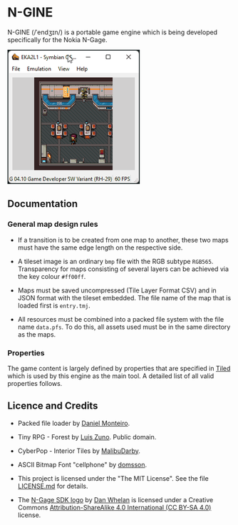 # N-GINE

N-GINE (/ˈendʒɪn/) is a portable game engine which is being developed
specifically for the Nokia N-Gage.

[![N-Gine preview](https://raw.githubusercontent.com/ngagesdk/n-gine/master/media/n-gine-preview.gif)](https://raw.githubusercontent.com/ngagesdk/n-gine/master/media/n-gine-preview.gif?raw=true "N-Gine preview")

## Documentation

### General map design rules

- If a transition is to be created from one map to another, these two
  maps must have the same edge length on the respective side.

- A tileset image is an ordinary `bmp` file with the RGB subtype
  `RGB565`.  Transparency for maps consisting of several layers can be
  achieved via the key colour `#ff00ff`.

- Maps must be saved uncompressed (Tile Layer Format CSV) and in JSON
  format with the tileset embedded.  The file name of the map that is
  loaded first is `entry.tmj`.

- All resources must be combined into a packed file system with the file
  name `data.pfs`.  To do this, all assets used must be in the same
  directory as the maps.

### Properties

The game content is largely defined by properties that are specified in
[Tiled](https://www.mapeditor.org) which is used by this engine as the
main tool. A detailed list of all valid properties follows.

## Licence and Credits

- Packed file loader by [Daniel
  Monteiro](https://montyontherun.itch.io/).

- Tiny RPG - Forest by [Luis
  Zuno](https://www.patreon.com/ansimuz). Public domain.

- CyberPop - Interior Tiles by
  [MalibuDarby](https://malibudarby.itch.io/cyberpop-interior-tiles).

- ASCII Bitmap Font "cellphone" by
  [domsson](https://opengameart.org/content/ascii-bitmap-font-cellphone).

- This project is licensed under the "The MIT License".  See the file
  [LICENSE.md](LICENSE.md) for details.

- The [N-Gage SDK logo](media/) by [Dan Whelan](https://danwhelan.ie) is
  licensed under a Creative Commons [Attribution-ShareAlike 4.0
  International (CC BY-SA
  4.0)](https://creativecommons.org/licenses/by-sa/4.0/) license.
